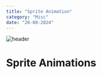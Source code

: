 ```yaml
---
title: "Sprite Animation"
category: "Misc"
date: "28-08-2024"
---
```

![header](/images/1280720.jpeg)

# Sprite Animations
